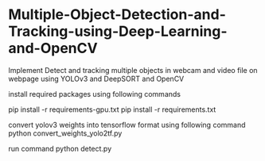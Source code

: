# Multiple-Object-Detection-and-Tracking-using-Deep-Learning-and-OpenCV
Implement Detect and tracking multiple objects in webcam and video file on webpage using YOLOv3 and DeepSORT and OpenCV

install required packages using following commands

pip install -r requirements-gpu.txt
pip install -r requirements.txt

convert yolov3 weights into tensorflow format using following command
python convert_weights_yolo2tf.py

run command
python detect.py
